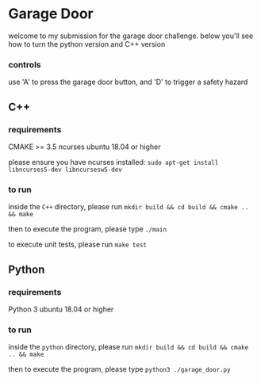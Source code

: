 # Garage Door

welcome to my submission for the garage door challenge. below you'll see how to turn the python version and C++ version

### controls
use 'A' to press the garage door button, and 'D' to trigger a safety hazard


## C++

### requirements
CMAKE >= 3.5
ncurses
ubuntu 18.04 or higher

please ensure you have ncurses installed:
`sudo apt-get install libncurses5-dev libncursesw5-dev`

### to run
inside the `C++` directory, please run
`mkdir build && cd build && cmake .. && make`

then to execute the program, please type
`./main`

to execute unit tests, please run
`make test`


## Python

### requirements
Python 3
ubuntu 18.04 or higher


### to run
inside the `python` directory, please run
`mkdir build && cd build && cmake .. && make`

then to execute the program, please type
`python3 ./garage_door.py`

